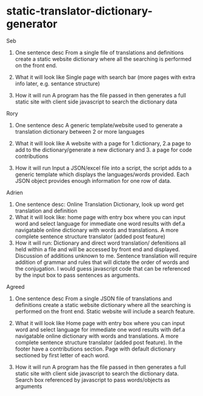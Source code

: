 # static-translator-dictionary-generator
Seb
1. One sentence desc
From a single file of translations and definitions create a static website
dictionary where all the searching is performed on the front end.

2. What it will look like
Single page with search bar (more pages with extra info later, e.g. sentance structure)

3. How it will run
A program has the file passed in then generates a full static site with client side javascript to search the dictionary data

Rory
1. One sentence desc
A generic template/website used to generate a translation dictionary between 2 or more languages

2. What it will look like
A website with a page for 1.dictionary, 2.a page to add to the dictionary/generate a new dictionary and 3. a page for code contributions

3. How it will run
Input a JSON/excel file into a script, the script adds to a generic template which displays the languages/words provided. Each JSON object provides enough information for one row of data.


Adrien
1. One sentence desc: Online Translation Dictionary, look up word get translation and definition
2. What it will look like: home page with entry box where you can input word and select language for immediate one word results with def.a navigatable online dictionary with words and translations. A more complete sentence structure translator (added post feature)
3. How it will run: Dictionary and direct word translation/ defenitions all held within a file and will be accessed by front end and displayed. Discussion of additions unknown to me. Sentence translation will require addition of grammar and rules that will dictate the order of words and the conjugation. I would guess javascript code that can be referenced by the input box to pass sentences as arguments.


Agreed
1. One sentence desc
From a single JSON file of translations and definitions create a static website
dictionary where all the searching is performed on the front end. Static website will include a search feature.

2. What it will look like
Home page with entry box where you can input word and select language for immediate one word results with def.a navigatable online dictionary with words and translations. A more complete sentence structure translator (added post feature). In the footer have a contributions section. Page with default dictionary sectioned by first letter of each word.

3. How it will run
A program has the file passed in then generates a full static site with client side javascript to search the dictionary data. Search box referenced by javascript to pass words/objects as arguments
